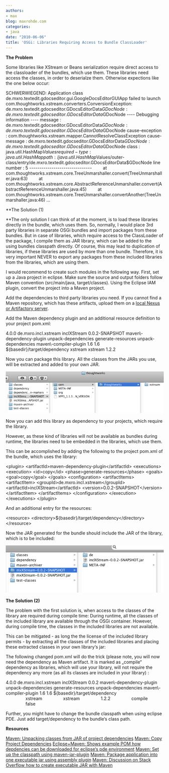 ```yaml
---
authors:
- max
blog: maxrohde.com
categories:
- java
date: "2010-06-06"
title: 'OSGi: Libraries Requiring Access to Bundle ClassLoader'
---
```


**The Problem**

Some libraries like XStream or Beans serialization require direct access to the classloader of the bundles, which use them. These libraries need access the classes, in order to deserialze them. Otherwise expections like the one below occur:

SCHWERWIEGEND: Application class de.mxro.textedit.gdocseditor.gui.GoogleDocsEditorGUIApp failed to launch com.thoughtworks.xstream.converters.ConversionException: de.mxro.textedit.gdocseditor.GDocsEditorData$GDocNode : de.mxro.textedit.gdocseditor.GDocsEditorData$GDocNode \---- Debugging information ---- message : de.mxro.textedit.gdocseditor.GDocsEditorData$GDocNode : de.mxro.textedit.gdocseditor.GDocsEditorData$GDocNode cause-exception : com.thoughtworks.xstream.mapper.CannotResolveClassException cause-message : de.mxro.textedit.gdocseditor.GDocsEditorData$GDocNode : de.mxro.textedit.gdocseditor.GDocsEditorData$GDocNode class : java.util.HashMap$Values required-type : java.util.HashMap path : /java.util.HashMap$Values/outer-class/entry/de.mxro.textedit.gdocseditor.GDocsEditorData$GDocNode line number : 5 \-------------------------------         at com.thoughtworks.xstream.core.TreeUnmarshaller.convert(TreeUnmarshaller.java:63)         at com.thoughtworks.xstream.core.AbstractReferenceUnmarshaller.convert(AbstractReferenceUnmarshaller.java:45)         at com.thoughtworks.xstream.core.TreeUnmarshaller.convertAnother(TreeUnmarshaller.java:46) ...

\*\*The Solution (1)

\*\*The only solution I can think of at the moment, is to load these libraries directly in the bundle, which uses them. So, normally, I would place 3rd party libraries in separate OSGi bundles and import packages from these bundles. But in case of libraries, which require access to the ClassLoader of the package, I compile them as JAR library, which can be added to the using bundles classpath directly. Of course, this may lead to duplication of libraries, if these libraries are used by more than one bundle. Therefore, it is very important NEVER to export any packages from these included libraries from the libraries, which are using them.

I would recommend to create such modules in the following way. First, set up a Java project in eclipse. Make sure the source and output folders follow Maven convention (src/main/java, target/classes). Using the Eclipse IAM plugin, convert the project into a Maven project.

Add the dependencies to third party libraries you need. If you cannot find a Maven repository, which has these artifacts, upload them on a [local Nexus or Artifactory server](http://maxrohde.com/2010/05/29/setting-up-a-maven-repository-using-nexus-and-artifactory/).

Add the Maven dependency plugin and an additional resource definition to your project pom.xml:

<?xml version\="1.0" encoding\="UTF-8"?><project\> <modelVersion\>4.0.0</modelVersion\> <groupId\>de.mxro.incl.xstream</groupId\> <artifactId\>inclXStream</artifactId\> <version\>0.0.2-SNAPSHOT</version\> <build\> <plugins\> <plugin\> <artifactId\>maven\-dependency-plugin</artifactId\> <executions\> <execution\> <id\>unpack-dependencies</id\> <phase\>generate-resources</phase\> <goals\> <goal\>unpack-dependencies</goal\> </goals\> </execution\> </executions\> </plugin\> <plugin\> <artifactId\>maven\-compiler-plugin</artifactId\> <configuration\> <source\>1.6</source\> <target\>1.6</target\> </configuration\> </plugin\> </plugins\> <resources\> <resource\> <directory\>${basedir}/target/dependency</directory\> </resource\> </resources\> </build\> <dependencies\> <dependency\> <groupId\>xstream</groupId\> <artifactId\>xstream</artifactId\> <version\>1.2.2</version\> </dependency\> </dependencies\> </project\>

Now you can package this library. All the classes from the JARs you use, will be extracted and added to your own JAR.

![bildschirmfoto2010-06-06um15-29-232.png](images/bildschirmfoto2010-06-06um15-29-232.png)

Now you can add this library as dependency to your projects, which require the library.

However, as these kind of libraries will not be available as bundles during runtime, the libraries need to be embedded in the libraries, which use them.

This can be accomplished by adding the following to the project pom.xml of the bundle, which uses the library:

<plugin\> <artifactId\>maven\-dependency-plugin</artifactId\> <executions\> <execution\> <id\>copy</id\> <phase\>generate-resources</phase\> <goals\> <goal\>copy</goal\> </goals\> <configuration\> <artifactItems\> <artifactItem\> <groupId\>de.mxro.incl.xstream</groupId\> <artifactId\>inclXStream</artifactId\> <version\>0.0.2-SNAPSHOT</version\> </artifactItem\> </artifactItems\> </configuration\> </execution\> </executions\> </plugin\>

And an additional entry for the resources:

<resource\> <directory\>${basedir}/target/dependency</directory\> </resource\>

Now the JAR generated for the bundle should include the JAR of the library, which is to be included:

![bildschirmfoto2010-06-06um15-50-322.png](images/bildschirmfoto2010-06-06um15-50-322.png)

**The Solution (2)**

The problem with the first solution is, when access to the classes of the library are required during compile time: During runtime, all the classes of the included library are available through the OSGi container. However, during compile time, the classes in the included libraries are not available.

This can be mitigated - as long the the license of the included library permits - by extracting all the classes of the included libraries and placing these extracted classes in your own library‘s jar:

The following changed pom.xml will do the trick (please note, you will now need the dependency as Maven artifact. It is marked as „compile“ dependency as libraries, which will use your library, will not require the dependency any more (as all its classes are included in your library) :

<?xml version\=“1.0” encoding\=“UTF-8”?><project\> <modelVersion\>4.0.0</modelVersion\> <groupId\>de.mxro.incl.xstream</groupId\> <artifactId\>inclXStream</artifactId\> <version\>0.0.2</version\> <build\> <plugins\> <plugin\> <artifactId\>maven\-dependency-plugin</artifactId\> <executions\> <execution\> <id\>unpack-dependencies</id\> <phase\>generate-resources</phase\> <goals\> <goal\>unpack-dependencies</goal\> </goals\> </execution\> </executions\> </plugin\> <plugin\> <artifactId\>maven\-compiler-plugin</artifactId\> <configuration\> <source\>1.6</source\> <target\>1.6</target\> </configuration\> </plugin\> </plugins\> <resources\> <resource\> <directory\>${basedir}/target/dependency</directory\> </resource\> </resources\> </build\> <dependencies\>         <dependency\>                 <groupId\>xstream</groupId\>                 <artifactId\>xstream</artifactId\>                 <version\>1.2.2</version\>                 <scope\>compile</scope\>                 <optional\>false</optional\>         </dependency\> </dependencies\> </project\>

Further, you might have to change the bundle classpath when using eclipse PDE. Just add target/dependency to the bundle‘s class path.

**Resources**

[Maven: Unpacking classes from JAR of project dependencies](http://maven.apache.org/plugins/maven-dependency-plugin/examples/unpacking-project-dependencies.html) [Maven: Copy Project Dependencies](http://maven.apache.org/plugins/maven-dependency-plugin/examples/copying-project-dependencies.html) [Eclipse+Maven: Shows example POM how depdencies can be downloaded for eclipse‘s pde environment](http://felix.apache.org/site/apache-felix-maven-bundle-plugin-bnd.html) [Maven: Set up the classpath using maven-jar-plugin](http://maven.apache.org/shared/maven-archiver/examples/classpath.html) [Maven: Package application into one executable jar using assembly plugin](http://maven.apache.org/plugins/maven-assembly-plugin/usage.html) [Maven: Discussion on Stack Overflow how to create executable JAR with Maven](http://stackoverflow.com/questions/574594/how-can-i-create-an-executable-jar-with-dependencies-using-maven)
